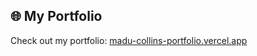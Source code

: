 ## 🌐 My Portfolio
Check out my portfolio: [madu-collins-portfolio.vercel.app](https://madu-collins-portfolio.vercel.app)
